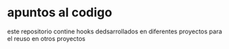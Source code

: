 # apuntos al codigo

este repositorio contine hooks dedsarrollados en diferentes proyectos para el reuso en otros proyectos